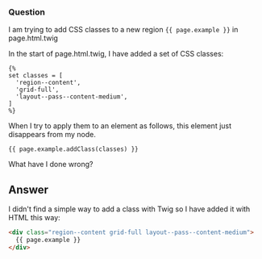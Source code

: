 ### Question

I am trying to add CSS classes to a new region `{{ page.example }}` in page.html.twig

In the start of page.html.twig, I have added a set of CSS classes:

```twig
{%
set classes = [
  'region--content', 
  'grid-full', 
  'layout--pass--content-medium',
]
%}
```

When I try to apply them to an element as follows, this element just disappears from my node.

```twig
{{ page.example.addClass(classes) }}
```

What have I done wrong?

## Answer

I didn't find a simple way to add a class with Twig so I have added it with HTML this way:

```html
<div class="region--content grid-full layout--pass--content-medium">
  {{ page.example }}
</div>
```
